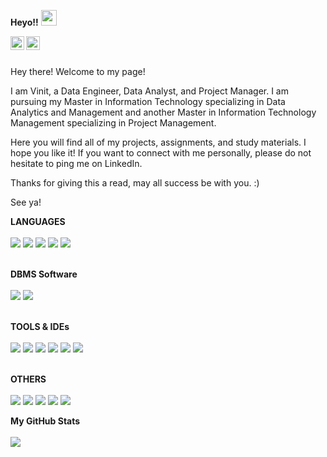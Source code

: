 **Heyo!!** 
<a target="_blank" rel="noopener noreferrer" href="https://camo.githubusercontent.com/e8e7b06ecf583bc040eb60e44eb5b8e0ecc5421320a92929ce21522dbc34c891/68747470733a2f2f6d656469612e67697068792e636f6d2f6d656469612f6876524a434c467a6361737252346961377a2f67697068792e676966"><img src="https://camo.githubusercontent.com/e8e7b06ecf583bc040eb60e44eb5b8e0ecc5421320a92929ce21522dbc34c891/68747470733a2f2f6d656469612e67697068792e636f6d2f6d656469612f6876524a434c467a6361737252346961377a2f67697068792e676966" width="25px" data-canonical-src="https://media.giphy.com/media/hvRJCLFzcasrR4ia7z/giphy.gif" style="max-width: 100%;"></a>

<a href="https://www.instagram.com/_lucifer__rex_/" rel="nofollow">
  <img align="left" alt="Vinit's Instagram" width="22px" src="https://raw.githubusercontent.com/hussainweb/hussainweb/main/icons/instagram.png" style="max-width: 100%;">
</a>

<a href="https://www.linkedin.com/in/vinit-r-iyer/" rel="nofollow">
  <img align="left" alt="Vinit's LinkedIN" width="22px" src="https://img.shields.io/badge/LinkedIn-0077B5?style=for-the-badge&logo=linkedin&logoColor=white" style="max-width: 100%;">
</a>

<br>
<br>

Hey there!
Welcome to my page! 

I am Vinit, a Data Engineer, Data Analyst, and Project Manager.
I am pursuing my Master in Information Technology specializing in Data Analytics and Management and another Master in Information Technology Management specializing in Project Management.

Here you will find all of my projects, assignments, and study materials. I hope you like it! 
If you want to connect with me personally, please do not hesitate to ping me on LinkedIn.

Thanks for giving this a read, may all success be with you. :)

See ya!

**LANGUAGES**
<br>
<br>
<img src = "https://img.shields.io/badge/C-00599C?style=for-the-badge&logo=c&logoColor=white">
<img src = "https://img.shields.io/badge/C%2B%2B-00599C?style=for-the-badge&logo=c%2B%2B&logoColor=white">
<img src = "https://img.shields.io/badge/Java-ED8B00?style=for-the-badge&logo=java&logoColor=white">
<img src = "https://img.shields.io/badge/Python-FFD43B?style=for-the-badge&logo=python&logoColor=blue">
<img src = "https://img.shields.io/badge/R-276DC3?style=for-the-badge&logo=r&logoColor=white">
<br>
<br>

**DBMS Software**
<br>
<br>
<img src = "https://img.shields.io/badge/MySQL-005C84?style=for-the-badge&logo=mysql&logoColor=white" />
<img src = "https://img.shields.io/badge/PostgreSQL-316192?style=for-the-badge&logo=postgresql&logoColor=white" />
<br>
<br>

**TOOLS & IDEs**
<br>
<br>
<img src = "https://img.shields.io/badge/Tableau-E97627?style=for-the-badge&logo=Tableau&logoColor=white" />
<img src = "https://img.shields.io/badge/PowerBI-FFC000?style=for-the-badge&logo=PowerBI&logoColor=white" />
<img src = "https://img.shields.io/badge/Eclipse-2C2255?style=for-the-badge&logo=eclipse&logoColor=white" />
<img src = "https://img.shields.io/badge/PyCharm-000000.svg?&style=for-the-badge&logo=PyCharm&logoColor=white" />
<img src = "https://img.shields.io/badge/RStudio-75AADB?style=for-the-badge&logo=RStudio&logoColor=white" />
<img src = "https://img.shields.io/badge/jupyter-%23FA0F00.svg?style=for-the-badge&logo=jupyter&logoColor=white"/>
<br>
<br>

**OTHERS**
<br>
<br>
<img src = "https://img.shields.io/badge/Google%20Sheets-34A853?style=for-the-badge&logo=google-sheets&logoColor=white" />
<img src = "https://img.shields.io/badge/Microsoft_Excel-217346?style=for-the-badge&logo=microsoft-excel&logoColor=white" />
<img src = "https://img.shields.io/badge/Microsoft_PowerPoint-B7472A?style=for-the-badge&logo=microsoft-powerpoint&logoColor=white" />
<img src = "https://img.shields.io/badge/Microsoft_Word-2B579A?style=for-the-badge&logo=microsoft-word&logoColor=white" />
<img src = "https://img.shields.io/badge/Notion-000000?style=for-the-badge&logo=notion&logoColor=white" />
<br>

**My GitHub Stats**
<br>
<br>
<img src = "https://github-readme-stats.vercel.app/api?username=Vinit-R-Iyer" />
